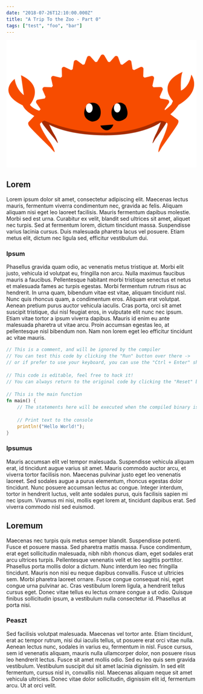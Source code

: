 ```yaml
---
date: "2018-07-26T12:10:00.000Z"
title: "A Trip To the Zoo - Part 0"
tags: ["test", "foo", "bar"]
---
```


![Rust crab](rust-crab.png)

## Lorem
Lorem ipsum dolor sit amet, consectetur adipiscing elit. Maecenas lectus mauris, fermentum viverra condimentum nec, gravida ac felis. Aliquam aliquam nisi eget leo laoreet facilisis. Mauris fermentum dapibus molestie. Morbi sed est urna. Curabitur ex velit, blandit sed ultrices sit amet, aliquet nec turpis. Sed at fermentum lorem, dictum tincidunt massa. Suspendisse varius lacinia cursus. Duis malesuada pharetra lacus vel posuere. Etiam metus elit, dictum nec ligula sed, efficitur vestibulum dui.

### Ipsum
Phasellus gravida quam odio, ac venenatis metus tristique at. Morbi elit justo, vehicula id volutpat eu, fringilla non arcu. Nulla maximus faucibus mauris a faucibus. Pellentesque habitant morbi tristique senectus et netus et malesuada fames ac turpis egestas. Morbi fermentum rutrum risus ac hendrerit. In urna quam, bibendum vitae est vitae, aliquam tincidunt nisl. Nunc quis rhoncus quam, a condimentum eros. Aliquam erat volutpat. Aenean pretium purus auctor vehicula iaculis. Cras porta, orci sit amet suscipit tristique, dui nisl feugiat eros, in vulputate elit nunc nec ipsum. Etiam vitae tortor a ipsum viverra dapibus. Mauris id enim eu ante malesuada pharetra ut vitae arcu. Proin accumsan egestas leo, at pellentesque nisl bibendum non. Nam non lorem eget leo efficitur tincidunt ac vitae mauris.

```rust
// This is a comment, and will be ignored by the compiler
// You can test this code by clicking the "Run" button over there ->
// or if prefer to use your keyboard, you can use the "Ctrl + Enter" shortcut

// This code is editable, feel free to hack it!
// You can always return to the original code by clicking the "Reset" button ->

// This is the main function
fn main() {
    // The statements here will be executed when the compiled binary is called

    // Print text to the console
    println!("Hello World!");
}
```

### Ipsumus
Mauris accumsan elit vel tempor malesuada. Suspendisse vehicula aliquam erat, id tincidunt augue varius sit amet. Mauris commodo auctor arcu, et viverra tortor facilisis non. Maecenas pulvinar justo eget leo venenatis laoreet. Sed sodales augue a purus elementum, rhoncus egestas dolor tincidunt. Nunc posuere accumsan lectus ac congue. Integer interdum, tortor in hendrerit luctus, velit ante sodales purus, quis facilisis sapien mi nec ipsum. Vivamus mi nisi, mollis eget lorem at, tincidunt dapibus erat. Sed viverra commodo nisl sed euismod.

## Loremum
Maecenas nec turpis quis metus semper blandit. Suspendisse potenti. Fusce et posuere massa. Sed pharetra mattis massa. Fusce condimentum, erat eget sollicitudin malesuada, nibh nibh rhoncus diam, eget sodales erat arcu ultrices turpis. Pellentesque venenatis velit et leo sagittis porttitor. Phasellus porta mollis dolor a dictum. Nunc interdum leo nec fringilla tincidunt. Mauris non nisi eu neque dapibus convallis. Fusce ut ultricies sem. Morbi pharetra laoreet ornare. Fusce congue consequat nisi, eget congue urna pulvinar ac. Cras vestibulum lorem ligula, a hendrerit tellus cursus eget. Donec vitae tellus eu lectus ornare congue a ut odio. Quisque finibus sollicitudin ipsum, a vestibulum nulla consectetur id. Phasellus at porta nisi.

### Peaszt
Sed facilisis volutpat malesuada. Maecenas vel tortor ante. Etiam tincidunt, erat ac tempor rutrum, nisi dui iaculis tellus, ut posuere erat orci vitae nulla. Aenean lectus nunc, sodales in varius eu, fermentum in nisl. Fusce cursus, sem id venenatis aliquam, mauris nulla ullamcorper dolor, non posuere risus leo hendrerit lectus. Fusce sit amet mollis odio. Sed eu leo quis sem gravida vestibulum. Vestibulum suscipit dui sit amet lacinia dignissim. In sed elit fermentum, cursus nisl in, convallis nisl. Maecenas aliquam neque sit amet vehicula ultricies. Donec vitae dolor sollicitudin, dignissim elit id, fermentum arcu. Ut at orci velit.

